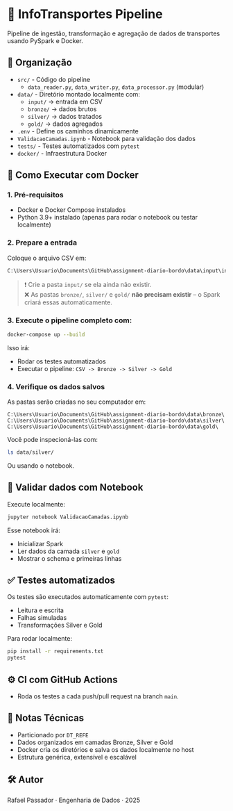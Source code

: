 # 🚛 InfoTransportes Pipeline

Pipeline de ingestão, transformação e agregação de dados de transportes usando PySpark e Docker.

## 📂 Organização

- `src/` - Código do pipeline
  - `data_reader.py`, `data_writer.py`, `data_processor.py` (modular)
- `data/` - Diretório montado localmente com:
  - `input/` → entrada em CSV
  - `bronze/` → dados brutos
  - `silver/` → dados tratados
  - `gold/` → dados agregados
- `.env` - Define os caminhos dinamicamente
- `ValidacaoCamadas.ipynb` - Notebook para validação dos dados
- `tests/` - Testes automatizados com `pytest`
- `docker/` - Infraestrutura Docker

## 🚀 Como Executar com Docker

### 1. Pré-requisitos

- Docker e Docker Compose instalados
- Python 3.9+ instalado (apenas para rodar o notebook ou testar localmente)

### 2. Prepare a entrada

Coloque o arquivo CSV em:

```bash
C:\Users\Usuario\Documents\GitHub\assignment-diario-bordo\data\input\info_transportes.csv
```

> ❗ Crie a pasta `input/` se ela ainda não existir.  
> ❌ As pastas `bronze/`, `silver/` e `gold/` **não precisam existir** – o Spark criará essas automaticamente.

### 3. Execute o pipeline completo com:

```bash
docker-compose up --build
```

Isso irá:

- Rodar os testes automatizados
- Executar o pipeline: `CSV -> Bronze -> Silver -> Gold`

### 4. Verifique os dados salvos

As pastas serão criadas no seu computador em:

```
C:\Users\Usuario\Documents\GitHub\assignment-diario-bordo\data\bronze\
C:\Users\Usuario\Documents\GitHub\assignment-diario-bordo\data\silver\
C:\Users\Usuario\Documents\GitHub\assignment-diario-bordo\data\gold\
```

Você pode inspecioná-las com:

```bash
ls data/silver/
```

Ou usando o notebook.

## 📒 Validar dados com Notebook

Execute localmente:

```bash
jupyter notebook ValidacaoCamadas.ipynb
```

Esse notebook irá:

- Inicializar Spark
- Ler dados da camada `silver` e `gold`
- Mostrar o schema e primeiras linhas

## ✅ Testes automatizados

Os testes são executados automaticamente com `pytest`:

- Leitura e escrita
- Falhas simuladas
- Transformações Silver e Gold

Para rodar localmente:

```bash
pip install -r requirements.txt
pytest
```

## ⚙️ CI com GitHub Actions

- Roda os testes a cada push/pull request na branch `main`.

## 🧠 Notas Técnicas

- Particionado por `DT_REFE`
- Dados organizados em camadas Bronze, Silver e Gold
- Docker cria os diretórios e salva os dados localmente no host
- Estrutura genérica, extensível e escalável

## 🛠️ Autor

Rafael Passador · Engenharia de Dados · 2025